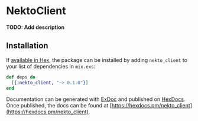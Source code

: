 # NektoClient

**TODO: Add description**

## Installation

If [available in Hex](https://hex.pm/docs/publish), the package can be installed
by adding `nekto_client` to your list of dependencies in `mix.exs`:

```elixir
def deps do
  [{:nekto_client, "~> 0.1.0"}]
end
```

Documentation can be generated with [ExDoc](https://github.com/elixir-lang/ex_doc)
and published on [HexDocs](https://hexdocs.pm). Once published, the docs can
be found at [https://hexdocs.pm/nekto_client](https://hexdocs.pm/nekto_client).

